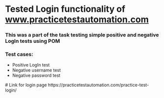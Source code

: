 # Tested Login functionality of www.practicetestautomation.com
<h3>This was a part of the task testing simple positive and negative LogIn tests using POM</h3>
<h3>Test cases: </h3>
<ul>
  <li>Positive LogIn test </li>
  <li>Negative username test</li>
  <li>Negative password test</li>
</ul>
<p># Link for login page https://practicetestautomation.com/practice-test-login/</p>
